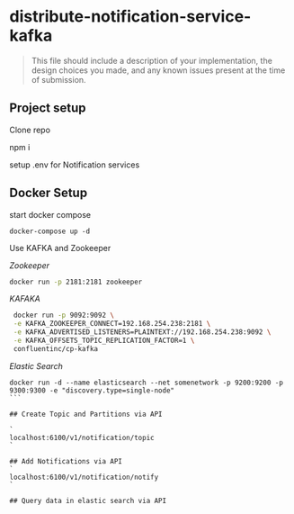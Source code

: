 # distribute-notification-service-kafka

> This file should include a description of your implementation, the design
> choices you made, and any known issues present at the time of submission.

## Project setup

Clone repo

npm i

setup .env for Notification services

## Docker Setup

start docker compose

```
docker-compose up -d
```

Use KAFKA and Zookeeper

_Zookeeper_

```bash
docker run -p 2181:2181 zookeeper
```

_KAFAKA_

```bash
 docker run -p 9092:9092 \
 -e KAFKA_ZOOKEEPER_CONNECT=192.168.254.238:2181 \
 -e KAFKA_ADVERTISED_LISTENERS=PLAINTEXT://192.168.254.238:9092 \
 -e KAFKA_OFFSETS_TOPIC_REPLICATION_FACTOR=1 \
 confluentinc/cp-kafka

```

_Elastic Search_

````
docker run -d --name elasticsearch --net somenetwork -p 9200:9200 -p 9300:9300 -e "discovery.type=single-node"
```

## Create Topic and Partitions via API

`
localhost:6100/v1/notification/topic
`

## Add Notifications via API
`
localhost:6100/v1/notification/notify
`

## Query data in elastic search via API
````
